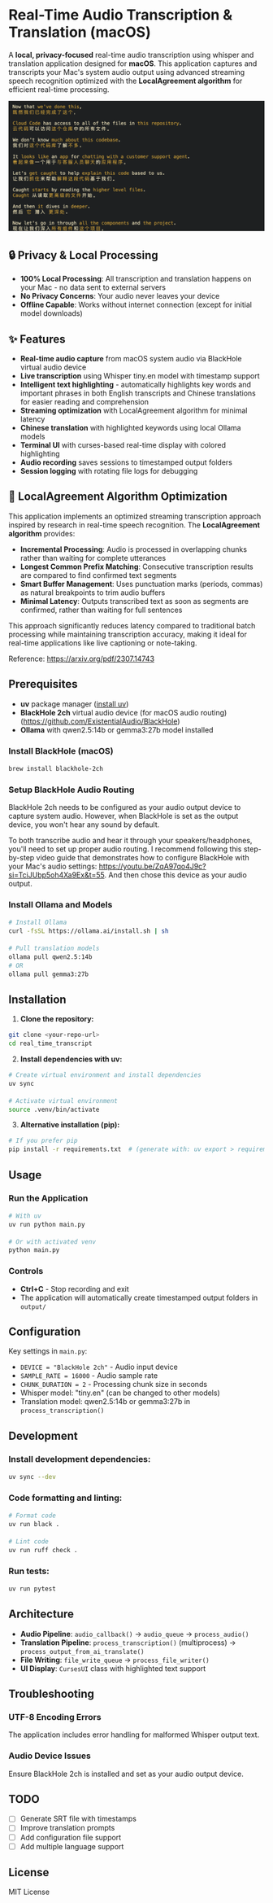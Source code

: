 # Real-Time Audio Transcription & Translation (macOS)

A **local, privacy-focused** real-time audio transcription using whisper and translation application designed for **macOS**. This application captures and transcripts your Mac's system audio output using advanced streaming speech recognition optimized with the **LocalAgreement algorithm** for efficient real-time processing.

![Transcript Screenshot](imgs/transcript.png)

## 🔒 Privacy & Local Processing

- **100% Local Processing**: All transcription and translation happens on your Mac - no data sent to external servers
- **No Privacy Concerns**: Your audio never leaves your device
- **Offline Capable**: Works without internet connection (except for initial model downloads)

## ✨ Features

- **Real-time audio capture** from macOS system audio via BlackHole virtual audio device
- **Live transcription** using Whisper tiny.en model with timestamp support
- **Intelligent text highlighting** - automatically highlights key words and important phrases in both English transcripts and Chinese translations for easier reading and comprehension
- **Streaming optimization** with LocalAgreement algorithm for minimal latency
- **Chinese translation** with highlighted keywords using local Ollama models
- **Terminal UI** with curses-based real-time display with colored highlighting
- **Audio recording** saves sessions to timestamped output folders
- **Session logging** with rotating file logs for debugging

## 🎯 LocalAgreement Algorithm Optimization

This application implements an optimized streaming transcription approach inspired by research in real-time speech recognition. The **LocalAgreement algorithm** provides:

- **Incremental Processing**: Audio is processed in overlapping chunks rather than waiting for complete utterances
- **Longest Common Prefix Matching**: Consecutive transcription results are compared to find confirmed text segments
- **Smart Buffer Management**: Uses punctuation marks (periods, commas) as natural breakpoints to trim audio buffers
- **Minimal Latency**: Outputs transcribed text as soon as segments are confirmed, rather than waiting for full sentences

This approach significantly reduces latency compared to traditional batch processing while maintaining transcription accuracy, making it ideal for real-time applications like live captioning or note-taking.

Reference: https://arxiv.org/pdf/2307.14743

## Prerequisites

- **uv** package manager ([install uv](https://docs.astral.sh/uv/getting-started/installation/))
- **BlackHole 2ch** virtual audio device (for macOS audio routing) (https://github.com/ExistentialAudio/BlackHole)
- **Ollama** with qwen2.5:14b or gemma3:27b model installed

### Install BlackHole (macOS)
```bash
brew install blackhole-2ch
```

### Setup BlackHole Audio Routing

BlackHole 2ch needs to be configured as your audio output device to capture system audio. However, when BlackHole is set as the output device, you won't hear any sound by default.

To both transcribe audio and hear it through your speakers/headphones, you'll need to set up proper audio routing. I recommend following this step-by-step video guide that demonstrates how to configure BlackHole with your Mac's audio settings: https://youtu.be/ZqA97qo4J9c?si=TciJUbp5oh4Xa9Ex&t=55. And then chose this device as your audio output.


### Install Ollama and Models
```bash
# Install Ollama
curl -fsSL https://ollama.ai/install.sh | sh

# Pull translation models
ollama pull qwen2.5:14b
# OR
ollama pull gemma3:27b
```

## Installation

1. **Clone the repository:**
```bash
git clone <your-repo-url>
cd real_time_transcript
```

2. **Install dependencies with uv:**
```bash
# Create virtual environment and install dependencies
uv sync

# Activate virtual environment
source .venv/bin/activate
```

3. **Alternative installation (pip):**
```bash
# If you prefer pip
pip install -r requirements.txt  # (generate with: uv export > requirements.txt)
```

## Usage

### Run the Application
```bash
# With uv
uv run python main.py

# Or with activated venv
python main.py
```

### Controls
- **Ctrl+C** - Stop recording and exit
- The application will automatically create timestamped output folders in `output/`

## Configuration

Key settings in `main.py`:
- `DEVICE = "BlackHole 2ch"` - Audio input device
- `SAMPLE_RATE = 16000` - Audio sample rate
- `CHUNK_DURATION = 2` - Processing chunk size in seconds
- Whisper model: "tiny.en" (can be changed to other models)
- Translation model: qwen2.5:14b or gemma3:27b in `process_transcription()`

## Development

### Install development dependencies:
```bash
uv sync --dev
```

### Code formatting and linting:
```bash
# Format code
uv run black .

# Lint code  
uv run ruff check .
```

### Run tests:
```bash
uv run pytest
```

## Architecture

- **Audio Pipeline**: `audio_callback()` → `audio_queue` → `process_audio()`
- **Translation Pipeline**: `process_transcription()` (multiprocess) → `process_output_from_ai_translate()`
- **File Writing**: `file_write_queue` → `process_file_writer()`
- **UI Display**: `CursesUI` class with highlighted text support

## Troubleshooting

### UTF-8 Encoding Errors
The application includes error handling for malformed Whisper output text.


### Audio Device Issues
Ensure BlackHole 2ch is installed and set as your audio output device. 


## TODO

- [ ] Generate SRT file with timestamps
- [ ] Improve translation prompts
- [ ] Add configuration file support
- [ ] Add multiple language support

## License

MIT License